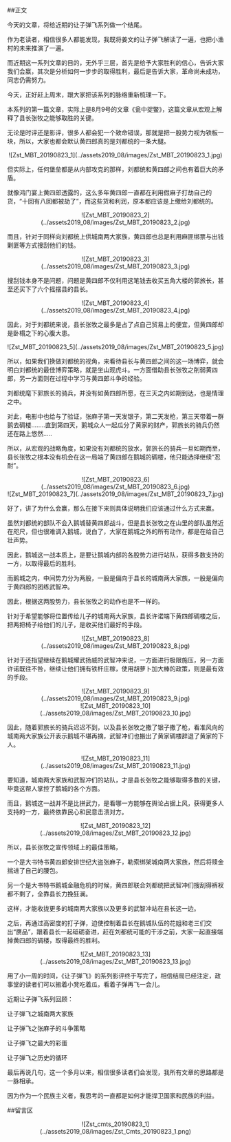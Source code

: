 ##正文

今天的文章，将给近期的让子弹飞系列做一个结尾。

作为老读者，相信很多人都能发现，我既将姜文的让子弹飞解读了一遍，也把小渔村的未来推演了一遍。

而近期这一系列文章的目的，无外乎三层，首先是给予大家胜利的信心，告诉大家我们会赢，其次是分析如何一步步的取得胜利，最后是告诉大家，革命尚未成功，同志仍需努力。

今天，正好赶上周末，跟大家把该系列的脉络重新梳理一下。

本系列的第一篇文章，实际上是8月9号的文章《瓮中捉鳖》，这篇文章从宏观上解释了县长张牧之能够取胜的关键。

无论是时评还是影评，很多人都会犯一个致命错误，那就是把一股势力视为铁板一块，所以，大家也都会默认黄四郎真的是刘都统的一条大腿。

 <div align="center">![Zst_MBT_20190823_1](../assets2019_08/images/Zst_MBT_20190823_1.jpg)</div>

但实际上，任何堡垒都是从内部攻克的那样，刘都统和黄四郎之间也有着巨大的矛盾。

就像鸿门宴上黄四郎透露的，这么多年黄四郎一直都在利用假麻子打劫自己的货，“十回有八回都被劫了”，而这些货和利润，原本都应该是上缴给刘都统的。

 <div align="center">![Zst_MBT_20190823_2](../assets2019_08/images/Zst_MBT_20190823_2.jpg)</div>

而且，针对于同样向刘都统上供城南两大家族，黄四郎也总是利用麻匪绑票与出钱剿匪等方式搜刮他们的钱。

 <div align="center">![Zst_MBT_20190823_3](../assets2019_08/images/Zst_MBT_20190823_3.jpg)</div>

搜刮钱本身不是问题，问题是黄四郎不仅利用这笔钱去收买五角大楼的郭旅长，甚至还买下了六个摇摆县的县长。

 <div align="center">![Zst_MBT_20190823_4](../assets2019_08/images/Zst_MBT_20190823_4.jpg)</div>

因此，对于刘都统来说，县长张牧之最多是占了点自己贸易上的便宜，但黄四郎却是卧榻之下的心腹大患。

 <div align="center">![Zst_MBT_20190823_5](../assets2019_08/images/Zst_MBT_20190823_5.jpg)</div>

所以，如果我们换做刘都统的视角，来看待县长与黄四郎之间的这一场博弈，就会明白刘都统的最佳博弈策略，就是坐山观虎斗。一方面借助县长张牧之削弱黄四郎，另一方面则在过程中学习与黄四郎斗争的经验。

刘都统麾下郭旅长的骑兵，并没有如黄四郎所愿，在三天之内如期到达，也是情理之中。

对此，电影中也给与了验证，张麻子第一天发银子，第二天发枪，第三天带着一群鹅去碉楼........直到第四天，鹅城众人一起瓜分了黄家的财产，郭旅长的骑兵仍然还在路上悠然.....

所以，从宏观的战略角度，如果没有刘都统的放水，郭旅长的骑兵一旦如期而至，县长张牧之根本没有机会在这一局端了黄四郎在鹅城的碉楼，他只能选择继续“忍耐”。

 <div align="center">![Zst_MBT_20190823_6](../assets2019_08/images/Zst_MBT_20190823_6.jpg)</div>
 <div align="center">![Zst_MBT_20190823_7](../assets2019_08/images/Zst_MBT_20190823_7.jpg)</div>

好了，讲了为什么会赢，那么在接下来则具体说明我们应该通过什么方式来赢。

虽然刘都统的部队不会入鹅城替黄四郎战斗，但是县长张牧之在山里的部队虽然近在咫尺，但也很难调入鹅城，说白了，大家在鹅城之外的所有动作，都是在给自己壮声势。

因此，鹅城这一战本质上，是要让鹅城内部的各股势力进行站队，获得多数支持的一方，以取得最后的胜利。

而鹅城之内，中间势力分为两股，一股是偏向于县长的城南两大家族，一股是偏向于黄四郎的团练武智冲。

因此，根据这两股势力，县长张牧之的动作也是不一样的。

针对于希望能够将位置传给儿子的城南两大家族，县长许诺端下黄四郎碉楼之后，把两把椅子给他们的儿子，是收买他们最好的手段。

 <div align="center">![Zst_MBT_20190823_8](../assets2019_08/images/Zst_MBT_20190823_8.jpg)</div>

针对于还指望继续在鹅城耀武扬威的武智冲来说，一方面进行极限施压，另一方面许诺既往不咎，继续让他们拥有铁杆庄稼，使用胡萝卜加大棒的政策，则是最有效的手段。

 <div align="center">![Zst_MBT_20190823_9](../assets2019_08/images/Zst_MBT_20190823_9.jpg)</div>
 <div align="center">![Zst_MBT_20190823_10](../assets2019_08/images/Zst_MBT_20190823_10.jpg)</div>

因此，随着郭旅长的骑兵迟迟不到，以及县长张牧之撒了银子撒了枪，看准风向的城南两大家族公开表示鹅城不堪再摘，武智冲们也搬出了黄家碉楼辞退了黄家的下人。

 <div align="center">![Zst_MBT_20190823_11](../assets2019_08/images/Zst_MBT_20190823_11.jpg)</div>

要知道，城南两大家族和武智冲们的站队，才是县长张牧之能够取得多数的关键，毕竟这帮人掌控了鹅城的各个方面。

而且，鹅城这一战并不是比拼武力，是看哪一方能够在舆论占据上风，获得更多人支持的一方，最终依靠民心和民意击溃对方。

 <div align="center">![Zst_MBT_20190823_12](../assets2019_08/images/Zst_MBT_20190823_12.jpg)</div>

所以，县长张牧之宣传领域上的最佳策略，

一个是大书特书黄四郎安排世纪大盗张麻子，勒索绑架城南两大家族，然后将赎金揣进了自己的腰包。

另一个是大书特书鹅城金融危机的时候，黄四郎联合刘都统把武智冲们搜刮得裤衩都不剩了，全靠县长力挽狂澜。

这样，才能收拢更多的城南两大家族以及更多的武智冲站在县长这一边。

之后，再通过高密度的打子弹，迫使控制着县长在鹅城队伍的花姐和老三们交出“赝品”，跟着县长一起砥砺奋进，赶在刘都统可能的干涉之前，大家一起直接端掉黄四郎的碉楼，取得最终的胜利。

 <div align="center">![Zst_MBT_20190823_13](../assets2019_08/images/Zst_MBT_20190823_13.jpg)</div>

用了小一周的时间，《让子弹飞》的系列影评终于写完了，相信结局已经注定，政事堂的读者们可以搬着小凳吃着瓜，看着子弹再飞一会儿。

近期让子弹飞系列回顾：

让子弹飞之城南两大家族

让子弹飞之张麻子的斗争策略

让子弹飞之最大的彩蛋

让子弹飞之历史的循环

最后再说几句，这一个多月以来，相信很多读者们会发现，我所有文章的思路都是一脉相承。

因为作为一个民族主义者，我思考的一直都是如何才能捍卫国家和民族的利益。


##留言区
 <div align="center">![Zst_cmts_20190823_1](../assets2019_08/images/Zst_Cmts_20190823_1.png)</div>